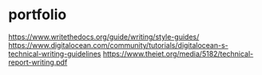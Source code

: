 # portfolio

https://www.writethedocs.org/guide/writing/style-guides/
https://www.digitalocean.com/community/tutorials/digitalocean-s-technical-writing-guidelines
https://www.theiet.org/media/5182/technical-report-writing.pdf
